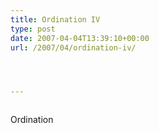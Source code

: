 ```yaml
---
title: Ordination IV
type: post
date: 2007-04-04T13:39:10+00:00
url: /2007/04/ordination-iv/




---
```

<div class="flickr">
  <a href="http://www.flickr.com/photos/schreibblogade/446331039/"><img src="//farm1.static.flickr.com/185/446331039_cc398b93bb.jpg" class="flickr-photo" alt="" /></a></p>

  <p>
    Ordination
  </p>
</div>
